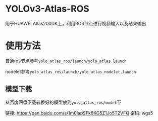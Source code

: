 # YOLOv3-Atlas-ROS

用于HUAWEI Atlas200DK上，利用ROS节点进行视频输入以及结果输出

# 使用方法

普通ros节点参考`yolo_atlas_ros/launch/yolo_atlas.launch`

nodelet参考`yolo_atlas_ros/launch/yolo_atlas_nodelet.launch`

## 模型下载
从百度网盘下载转换好的模型放到`yolo_atlas_ros/model`下

链接: https://pan.baidu.com/s/1m0lapSFk8KG5Z1Jo5T2VFQ  密码: wgs5


